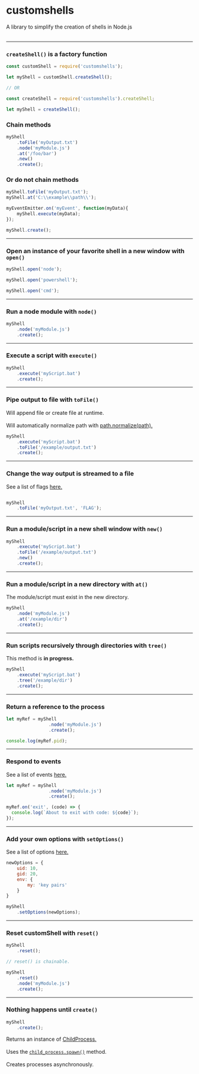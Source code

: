 # customshells
A library to simplify the creation of shells in Node.js 
<br>
<br>
<hr>

### <code>createShell()</code> is a factory function

```js
const customShell = require('customshells');

let myShell = customShell.createShell();

// OR

const createShell = require('customshells').createShell;

let myShell = createShell();
```

### Chain methods

```js
myShell
    .toFile('myOutput.txt')
    .node('myModule.js')
    .at('/foo/bar')
    .new()
    .create();
```

### Or do not chain methods

```js
myShell.toFile('myOutput.txt');
myShell.at('C:\\example\\path\\');

myEventEmitter.on('myEvent', function(myData){
    myShell.execute(myData);
});

myShell.create();
```
<hr>

### Open an instance of your favorite shell in a new window with <code>open()</code>

```js
myShell.open('node');

myShell.open('powershell');

myShell.open('cmd');
```

<hr>

### Run a node module with <code>node()</code>

```js
myShell
    .node('myModule.js')
    .create();
```

<hr>

### Execute a script with <code>execute()</code>

```js
myShell
    .execute('myScript.bat')
    .create();
```

<hr>

### Pipe output to file with <code>toFile()</code>

Will append file or create file at runtime.
<br>
<br>
Will automatically normalize path with <a href="https://nodejs.org/api/path.html#path_path_normalize_path">path.normalize(path).</a>


```js
myShell
    .execute('myScript.bat')
    .toFile('/example/output.txt')
    .create();
```

<hr>

### Change the way output is streamed to a file

See a list of flags <a href="https://nodejs.org/dist/latest-v8.x/docs/api/fs.html#fs_fs_open_path_flags_mode_callback">here.</a>

```js

myShell
    .toFile('myOutput.txt', 'FLAG');
```

<hr> 

### Run a module/script in a new shell window with <code>new()</code>

```js
myShell
    .execute('myScript.bat')
    .toFile('/example/output.txt')
    .new()
    .create();
```

<hr>

### Run a module/script in a new directory with <code>at()</code>

The module/script must exist in the new directory.

```js
myShell
    .node('myModule.js')
    .at('/example/dir')
    .create();
```

<hr>

### Run scripts recursively through directories with <code>tree()</code>

This method is **in progress.**

```js
myShell
    .execute('myScript.bat')
    .tree('/example/dir')
    .create();
```

<hr>

### Return a reference to the process

```js
let myRef = myShell
                .node('myModule.js')
                .create();

console.log(myRef.pid);
```

<hr>

### Respond to events

See a list of events <a href="https://nodejs.org/dist/latest-v8.x/docs/api/process.html#process_process_events">here.</a>

```js
let myRef = myShell
                .node('myModule.js')
                .create();

myRef.on('exit', (code) => {
  console.log(`About to exit with code: ${code}`);
});
```

<hr>

### Add your own options with <code>setOptions()</code>

See a list of options <a href="https://nodejs.org/dist/latest-v8.x/docs/api/child_process.html#child_process_child_process_spawn_command_args_options">here.</a>

```js
newOptions = {
    uid: 10,
    gid: 20,
    env: {
        my: 'key pairs'
    }
}

myShell
    .setOptions(newOptions);
```

<hr>

### Reset customShell with <code>reset()</code>

```js
myShell
    .reset();

// reset() is chainable.

myShell
    .reset()
    .node('myModule.js')
    .create();
```

<hr> 

### Nothing happens until <code>create()</code>

```js
myShell
    .create();
```

Returns an instance of <a href="https://nodejs.org/dist/latest-v8.x/docs/api/child_process.html#child_process_class_childprocess">ChildProcess.</a> 
<br>
<br>
Uses the <a href="https://nodejs.org/dist/latest-v8.x/docs/api/child_process.html#child_process_child_process_spawn_command_args_options"><code>child_process.spawn()</code></a> method.
<br>
<br>
Creates processes asynchronously.

